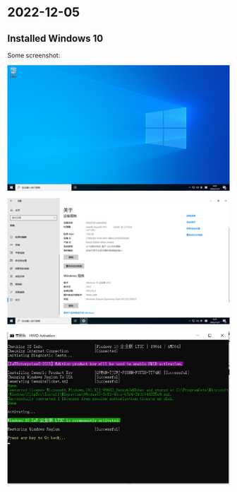 # 2022-12-05

## Installed Windows 10

Some screenshot:

![sc1](20221205/20221205_screenshot_01.png "Screenshot 1")

![sc2](20221205/20221205_screenshot_02.png "Screenshot 2")

![sc3](20221205/20221205_screenshot_03.png "Screenshot 3")



